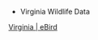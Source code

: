 * Virginia Wildlife Data  
  
[Virginia &#124; eBird](http://ebird.org/ebird/subnational1/US-VA?yr=all)
